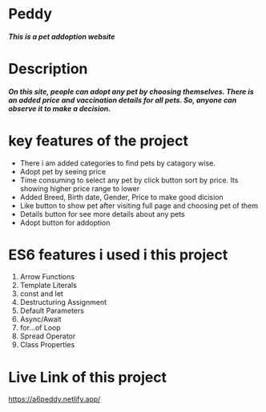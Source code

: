 # Peddy

##### This is a pet addoption website

# Description

##### On this site, people can adopt any pet by choosing themselves. There is an added price and vaccination details for all pets. So, anyone can observe it to make a decision.

# key features of the project

- There i am added categories to find pets by catagory wise.
- Adopt pet by seeing price
- Time consuming to select any pet by click button sort by price. Its showing higher price range to lower
- Added Breed, Birth date, Gender, Price to make good dicision
- Like button to show pet after visiting full page and choosing pet of them
- Details button for see more details about any pets
- Adopt button for addoption

# ES6 features i used i this project

1. Arrow Functions
2. Template Literals
3. const and let
4. Destructuring Assignment
5. Default Parameters
6. Async/Await
7. for...of Loop
8. Spread Operator
9. Class Properties

# Live Link of this project

https://a6peddy.netlify.app/
